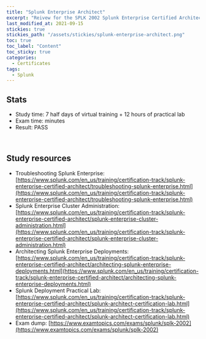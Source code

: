 ```yaml
---
title: "Splunk Enterprise Architect"
excerpt: "Reivew for the SPLK 2002 Splunk Enterprise Certified Architect certificate"
last_modified_at: 2021-09-15
stickies: true
stickies_path: "/assets/stickies/splunk-enterprise-architect.png"
toc: true
toc_label: "Content"
toc_sticky: true
categories:
  - Certificates
tags:
  - Splunk
---
```


## Stats
- Study time: 7 half days of virtual training + 12 hours of practical lab
- Exam time: minutes
- Result: PASS

<br>

## Study resources
- Troubleshooting Splunk Enterprise: [https://www.splunk.com/en_us/training/certification-track/splunk-enterprise-certified-architect/troubleshooting-splunk-enterprise.html](https://www.splunk.com/en_us/training/certification-track/splunk-enterprise-certified-architect/troubleshooting-splunk-enterprise.html)
- Splunk Enterprise Cluster Administration: [https://www.splunk.com/en_us/training/certification-track/splunk-enterprise-certified-architect/splunk-enterprise-cluster-administration.html](https://www.splunk.com/en_us/training/certification-track/splunk-enterprise-certified-architect/splunk-enterprise-cluster-administration.html)
- Architecting Splunk Enterprise Deployments: [https://www.splunk.com/en_us/training/certification-track/splunk-enterprise-certified-architect/architecting-splunk-enterprise-deployments.html](https://www.splunk.com/en_us/training/certification-track/splunk-enterprise-certified-architect/architecting-splunk-enterprise-deployments.html)
- Splunk Deployment Practical Lab: [https://www.splunk.com/en_us/training/certification-track/splunk-enterprise-certified-architect/splunk-architect-certification-lab.html](https://www.splunk.com/en_us/training/certification-track/splunk-enterprise-certified-architect/splunk-architect-certification-lab.html)
- Exam dump: [https://www.examtopics.com/exams/splunk/splk-2002](https://www.examtopics.com/exams/splunk/splk-2002)

<br>

